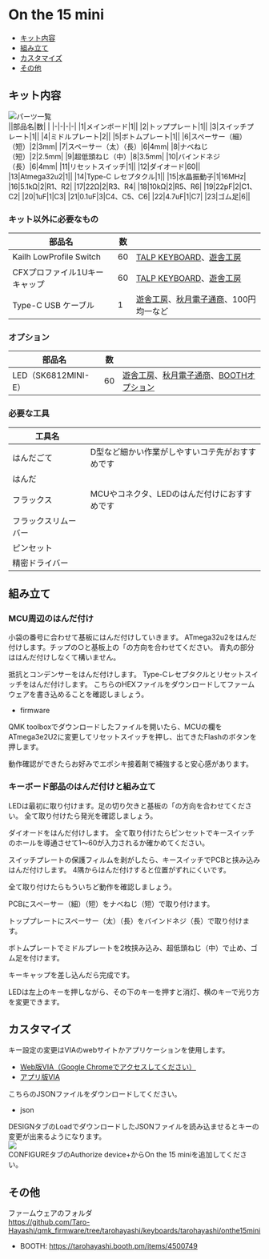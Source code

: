 # On the 15 mini
- [キット内容](#キット内容)
- [組み立て](#組み立て)
- [カスタマイズ](#カスタマイズ)
- [その他](#その他)

## キット内容
![パーツ一覧](img/IMG_4844.jpg)  
||部品名|数| |
|-|-|-|-|
|1|メインボード|1||
|2|トッププレート|1||
|3|スイッチプレート|1||
|4|ミドルプレート|2||
|5|ボトムプレート|1||
|6|スペーサー（細）（短）|2|3mm|
|7|スペーサー（太）（長）|6|4mm|
|8|ナベねじ（短）|2|2.5mm|
|9|超低頭ねじ（中）|8|3.5mm|
|10|バインドネジ（長）|6|4mm|
|11|リセットスイッチ|1||
|12|ダイオード|60||
|13|Atmega32u2|1||
|14|Type-C レセプタクル|1||
|15|水晶振動子|1|16MHz|
|16|5.1kΩ|2|R1、R2|
|17|22Ω|2|R3、R4|
|18|10kΩ|2|R5、R6|
|19|22pF|2|C1、C2|
|20|1uF|1|C3|
|21|0.1uF|3|C4、C5、C6|
|22|4.7uF|1|C7|
|23|ゴム足|6||

### キット以外に必要なもの
|部品名|数||
|-|-|-|
|Kailh LowProfile Switch|60|[TALP KEYBOARD](https://talpkeyboard.net/?category_id=638b0e4618324e3c19f56b88)、[遊舎工房](https://shop.yushakobo.jp/collections/all-switches/Kailh-Choc-V1スイッチ)|
|CFXプロファイル1Uキーキャップ|60|[TALP KEYBOARD](https://talpkeyboard.net/?category_id=638d75c18da73b0695940f48)、[遊舎工房](https://shop.yushakobo.jp/search?type=product&options%5Bprefix%5D=last&options%5Bunavailable_products%5D=last&q=CFX)|
|Type-C USB ケーブル|1|[遊舎工房](https://shop.yushakobo.jp/products/usb_type_a_to_c_cable?_pos=3&_sid=d2e0de26b&_ss=r)、[秋月電子通商](https://akizukidenshi.com/catalog/g/gC-13563/)、100円均一など|
 
### オプション
|部品名|数||
|-|-|-|
|LED（SK6812MINI-E）|60|[遊舎工房](https://shop.yushakobo.jp/products/sk6812mini-e-10)、[秋月電子通商](https://akizukidenshi.com/catalog/g/gI-15478/)、[BOOTHオプション](https://tarohayashi.booth.pm/items/4500749)|

### 必要な工具
|工具名||
|-|-|
|はんだごて|D型など細かい作業がしやすいコテ先がおすすめです|
|はんだ||
|フラックス|MCUやコネクタ、LEDのはんだ付けにおすすめです|
|フラックスリムーバー||
|ピンセット||
|精密ドライバー||

## 組み立て
### MCU周辺のはんだ付け
小袋の番号に合わせて基板にはんだ付けしていきます。
ATmega32u2をはんだ付けします。チップの○と基板上の「の方向を合わせてください。
青丸の部分ははんだ付けしなくて構いません。

抵抗とコンデンサーをはんだ付けします。
Type-Cレセプタクルとリセットスイッチをはんだ付けします。
こちらのHEXファイルをダウンロードしてファームウェアを書き込めることを確認しましょう。
- firmware

QMK toolboxでダウンロードしたファイルを開いたら、MCUの欄をATmega3e2U2に変更してリセットスイッチを押し、出てきたFlashのボタンを押します。

動作確認ができたらお好みでエポシキ接着剤で補強すると安心感があります。
### キーボード部品のはんだ付けと組み立て
LEDは最初に取り付けます。足の切り欠きと基板の「の方向を合わせてください。
全て取り付けたら発光を確認しましょう。

ダイオードをはんだ付けします。
全て取り付けたらピンセットでキースイッチのホールを導通させて1〜60が入力されるか確かめてください。

スイッチプレートの保護フィルムを剥がしたら、キースイッチでPCBと挟み込みはんだ付けします。
4隅からはんだ付けすると位置がずれにくいです。

全て取り付けたらもういちど動作を確認しましょう。

PCBにスペーサー（細）（短）をナベねじ（短）で取り付けます。

トッププレートにスペーサー（太）（長）をバインドネジ（長）で取り付けます。

ボトムプレートでミドルプレートを2枚挟み込み、超低頭ねじ（中）で止め、ゴム足を付けます。

キーキャップを差し込んだら完成です。

LEDは左上のキーを押しながら、その下のキーを押すと消灯、横のキーで光り方を変更できます。

## カスタマイズ
キー設定の変更はVIAのwebサイトかアプリケーションを使用します。
- [Web版VIA（Google Chromeでアクセスしてください）](https://usevia.app/#/design)
- [アプリ版VIA](https://github.com/the-via/releases/releases)

こちらのJSONファイルをダウンロードしてください。
- json

DESIGNタブのLoadでダウンロードしたJSONファイルを読み込ませるとキーの変更が出来るようになります。  
![](img/VIA_load.jpeg)  
CONFIGUREタブのAuthorize device+からOn the 15 miniを追加してください。

## その他

ファームウェアのフォルダ  
https://github.com/Taro-Hayashi/qmk_firmware/tree/tarohayashi/keyboards/tarohayashi/onthe15mini
  
- BOOTH: https://tarohayashi.booth.pm/items/4500749
